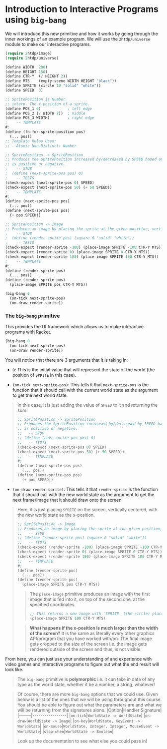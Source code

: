 # Introduction to Interactive Programs using `big-bang`
We will introduce this new primitive and how it works by going through the inner workings of an example program. We will use the `2htdp/universe` module to make our interactive programs.

```lisp
(require 2htdp/image)
(require 2htdp/universe)

(define WIDTH  200)
(define HEIGHT 150)
(define CTR-Y  (/ HEIGHT 2))
(define MTS    (empty-scene WIDTH HEIGHT "black"))
(define SPRITE (circle 10 "solid" "white"))
(define SPEED  3)

;; SpritePosition is Number
;; interp. The x-position of a sprite.
(define POS_1 0)            ; left edge
(define POS_2 (/ WIDTH 2))  ; middle
(define POS_3 WIDTH)        ; right edge
;    -- TEMPLATE
#;
(define (fn-for-sprite-position pos)
  (... pos))
;; Template Rules Used:
;; - Atomic Non-Distinct: Number

;; SpritePosition -> SpritePosition
;; Produces the SpritePosition increased by/decreased by SPEED based on if the speed
;; is positive or negative.
;    -- STUB
;  (define (next-sprite-pos pos) 0)
;    -- TESTS
(check-expect (next-sprite-pos 0) SPEED)
(check-expect (next-sprite-pos 50) (+ 50 SPEED))
;    -- TEMPLATE
#;
(define (next-sprite-pos pos)
  (... pos))
(define (next-sprite-pos pos)
  (+ pos SPEED))

;; SpritePosition -> Image
;; Produces an image by placing the sprite at the given position, vertically centered, and on MTS.
;    -- STUB
;  (define (render-sprite pos) (square 0 "solid" "white"))
;    -- TESTS
(check-expect (render-sprite -100) (place-image SPRITE -100 CTR-Y MTS))
(check-expect (render-sprite 0) (place-image SPRITE 0 CTR-Y MTS))
(check-expect (render-sprite 100) (place-image SPRITE 100 CTR-Y MTS))
;    -- TEMPLATE
#;
(define (render-sprite pos)
  (... pos))
(define (render-sprite pos)
  (place-image SPRITE pos CTR-Y MTS))

(big-bang 0
  (on-tick next-sprite-pos)
  (on-draw render-sprite))
```

### The `big-bang` primitive
This provides the UI framework which allows us to make interactive programs with Racket.
```lisp
(big-bang 0
  (on-tick next-sprite-pos)
  (on-draw render-sprite))
```
You will notice that there are 3 arguments that it is taking in:
- `0`: This is the initial value that will represent the state of the world (the position of `SPRITE` in this case).

- `(on-tick next-sprite-pos)`: This tells it that `next-sprite-pos` is the function that it should call with the current world state as the argument to get the next world state.
> In this case, it is just adding the value of `SPEED` to it and returning the sum.
> ```lisp
> ;; SpritePosition -> SpritePosition
> ;; Produces the SpritePosition increased by/decreased by SPEED based on if the speed
> ;; is positive or negative.
> ;;   -- STUB
> ;; (define (next-sprite-pos pos) 0)
> ;;   -- TESTS
> (check-expect (next-sprite-pos 0) SPEED)
> (check-expect (next-sprite-pos 50) (+ 50 SPEED))
> ;;   -- TEMPLATE
> #;
> (define (next-sprite-pos pos)
>   (... pos))
> (define (next-sprite-pos pos)
>   (+ pos SPEED))
> ```

- `(on-draw render-sprite)`: This tells it that `render-sprite` is the function that it should call with the new world state as the argument to get the next frame/image that it should draw onto the screen.
> Here, it is just placing `SPRITE` on the screen, vertically centered, with the new world state as the x-position.
> ```lisp
> ;; SpritePosition -> Image
> ;; Produces an image by placing the sprite at the given position, vertically centered, and on MTS.
> ;;   -- STUB
> ;; (define (render-sprite pos) (square 0 "solid" "white"))
> ;;   -- TESTS
> (check-expect (render-sprite -100) (place-image SPRITE -100 CTR-Y MTS))
> (check-expect (render-sprite 0) (place-image SPRITE 0 CTR-Y MTS))
> (check-expect (render-sprite 100) (place-image SPRITE 100 CTR-Y MTS))
> ;;   -- TEMPLATE
> #;
> (define (render-sprite pos)
>   (... pos))
> (define (render-sprite pos)
>   (place-image SPRITE pos CTR-Y MTS))
> ```
>
> > The `place-image` primitive produces an image with the first image that is fed into it, on top of the second one, at the specified coordinates.
> > ```lisp
> > ;; This returns a new image with 'SPRITE' (the circle) placed on top of 'MTS' (the eMpTy Scene) at (100, CTR-Y) where 'CTR-Y' stands for 'CenTeR-Y'.
> > (place-image SPRITE 100 CTR-Y MTS)
> > ```
>
> > **What happens if the x-position is much larger than the width of the screen?** It is the same as literally every other graphics API/program that you have worked with/on. The final image gets cropped to the size of the screen i.e. the image gets rendered outside of the screen and thus, is not visible.

From here, you can just use your understanding of and experience with video games and interactive programs to figure out what the end result will look like.

> The `big-bang` primitive is **polymorphic** i.e. it can take in data of any type as the world state, whether it be a number, a string, whatever!

> Of course, there are more `big-bang` options that we could use. Given below is a list of the ones that *we* will be using throughout this course. You should be able to figure out what the parameters are and what we will be returning from the signatures alone.
> |Option|Handler Signature|
> |------|-----------------|
> |`on-tick`|`WorldState -> WorldState`|
> |`on-draw`|`WorldState -> Image`|
> |`on-key`|`WorldState, KeyEvent -> WorldState`|
> |`on-mouse`|`WorldState, Integer, Integer, MouseEvent -> WorldState`|
> |`stop-when`|`WorldState -> Boolean`|
>
> Look up the documentation to see what else you could pass in!

